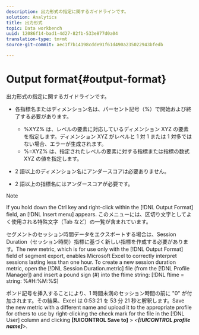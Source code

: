 ```yaml
---
description: 出力形式の指定に関するガイドラインです。
solution: Analytics
title: 出力形式
topic: Data workbench
uuid: 12086f14-bad1-4d27-82fb-533e877d0a04
translation-type: tm+mt
source-git-commit: aec1f7b14198cdde91f61d490a235022943bfedb

---
```



# Output format{#output-format}

出力形式の指定に関するガイドラインです。

* 各指標名またはディメンション名は、パーセント記号（%）で開始および終了する必要があります。

   * %XYZ% は、レベルの要素に対応しているディメンション XYZ の要素を指定します。ディメンション XYZ がレベルと 1 対 1 または 1 対多ではない場合、エラーが生成されます。
   * %=XYZ% は、指定されたレベルの要素に対する指標または指標の数式 XYZ の値を指定します。

* 2 語以上のディメンション名にアンダースコアは必要ありません。
* 2 語以上の指標名にはアンダースコアが必要です。

>[!NOTE]
>
>If you hold down the Ctrl key and right-click within the [!DNL Output Format] field, an [!DNL Insert menu] appears. このメニューには、区切り文字としてよく使用される特殊文字（Tab など）の一覧が含まれています。

セグメントのセッション時間データをエクスポートする場合は、Session Duration（セッション時間）指標に基づく新しい指標を作成する必要があります。The new metric, which is for use only with the [!DNL Output Format] field of segment export, enables Microsoft Excel to correctly interpret sessions lasting less than one hour. To create a new session duration metric, open the [!DNL Session Duration.metric] file (from the [!DNL Profile Manager]) and insert a pound sign (#) into the ftime string: [!DNL ftime = string: %#H:%M:%S]

ポンド記号を挿入することにより、1 時間未満のセッション時間の前に &quot;0&quot; が付加されます。その結果、Excel は 0:53:21 を 53 分 21 秒と解釈します。Save the new metric with a different name and upload it to the appropriate profile for others to use by right-clicking the check mark for the file in the [!DNL User] column and clicking **[!UICONTROL Save to]** > *&lt;**[!UICONTROL profile name]**>*.

